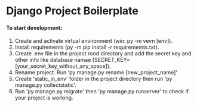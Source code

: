 # Django Project Boilerplate

#### To start development:
1. Create and activate virtual environment (win: py -m vevn [env]).
2. Install requirements (py -m pip install -r requirememts.txt).
3. Create .env file in the project rood directory and add the secret key and other info like database namae (SECRET_KEY=[your_secret_key_without_any_space]).
4. Rename project. Run 'py manage.py rename [new_project_name]'
5. Create 'static_in_env' folder in the project directory then run 'py manage.py collectstatic'.
6. Run 'py manage.py migrate' then 'py manage.py runserver' to check if your project is working.
